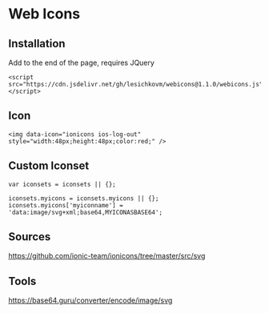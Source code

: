# Web Icons


## Installation ##

Add to the end of the page, requires JQuery
```
<script src="https://cdn.jsdelivr.net/gh/lesichkovm/webicons@1.1.0/webicons.js"></script>
```

## Icon ##

```
<img data-icon="ionicons ios-log-out" style="width:48px;height:48px;color:red;" />
```

## Custom Iconset ##

```
var iconsets = iconsets || {};

iconsets.myicons = iconsets.myicons || {};
iconsets.myicons['myiconname'] = 'data:image/svg+xml;base64,MYICONASBASE64';
```

## Sources ##

https://github.com/ionic-team/ionicons/tree/master/src/svg

## Tools ##

https://base64.guru/converter/encode/image/svg
